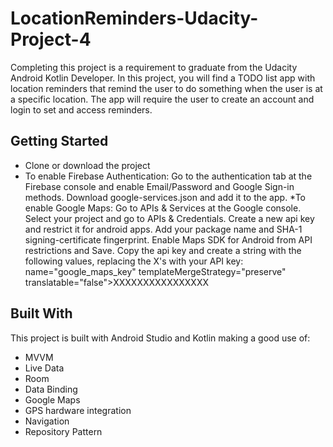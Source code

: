 # LocationReminders-Udacity-Project-4
Completing this project is a requirement to graduate from the Udacity Android Kotlin Developer.
In this project, you will find a TODO list app with location reminders that remind the user to do something when the user
is at a specific location. The app will require the user to create an account and login to set and access reminders.

## Getting Started
* Clone or download the project
* To enable Firebase Authentication: 
    Go to the authentication tab at the Firebase console and enable Email/Password and Google Sign-in methods. 
    Download google-services.json and add it to the app.
*To enable Google Maps:
    Go to APIs & Services at the Google console.
    Select your project and go to APIs & Credentials.
    Create a new api key and restrict it for android apps.
    Add your package name and SHA-1 signing-certificate fingerprint.
    Enable Maps SDK for Android from API restrictions and Save.
    Copy the api key and create a string with the following values, replacing the X's with your API key:
    name="google_maps_key" templateMergeStrategy="preserve" translatable="false">XXXXXXXXXXXXXXXX
      
## Built With
This project is built with Android Studio and Kotlin making a good use of:
* MVVM
* Live Data
* Room
* Data Binding
* Google Maps
* GPS hardware integration
* Navigation
* Repository Pattern

